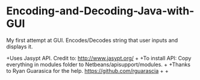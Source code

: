 # Encoding-and-Decoding-Java-with-GUI
  My first attempt at GUI. Encodes/Decodes string that user inputs and displays it. 
  
 +Uses Jasypt API. Credit to: http://www.jasypt.org/
 +
 +To install API: Copy everything in modules folder to Netbeans/apisupport/modules.
 +
 +Thanks to Ryan Guarasica for the help. https://github.com/rguarascia
 +
 +
